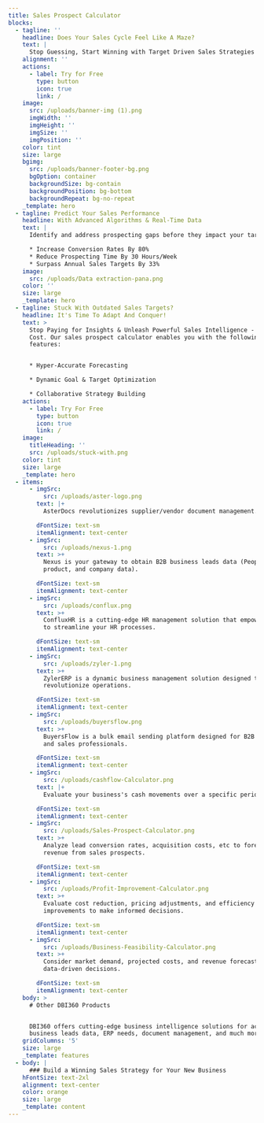 ```yaml
---
title: Sales Prospect Calculator
blocks:
  - tagline: ''
    headline: Does Your Sales Cycle Feel Like A Maze?
    text: |
      Stop Guessing, Start Winning with Target Driven Sales Strategies!
    alignment: ''
    actions:
      - label: Try for Free
        type: button
        icon: true
        link: /
    image:
      src: /uploads/banner-img (1).png
      imgWidth: ''
      imgHeight: ''
      imgSize: ''
      imgPosition: ''
    color: tint
    size: large
    bgimg:
      src: /uploads/banner-footer-bg.png
      bgOption: container
      backgroundSize: bg-contain
      backgroundPosition: bg-bottom
      backgroundRepeat: bg-no-repeat
    _template: hero
  - tagline: Predict Your Sales Performance
    headline: With Advanced Algorithms & Real-Time Data
    text: |
      Identify and address prospecting gaps before they impact your targets.

      * Increase Conversion Rates By 80%
      * Reduce Prospecting Time By 30 Hours/Week
      * Surpass Annual Sales Targets By 33%
    image:
      src: /uploads/Data extraction-pana.png
    color: ''
    size: large
    _template: hero
  - tagline: Stuck With Outdated Sales Targets?
    headline: It's Time To Adapt And Conquer!
    text: >
      Stop Paying for Insights & Unleash Powerful Sales Intelligence - At No
      Cost. Our sales prospect calculator enables you with the following
      features:


      * Hyper-Accurate Forecasting

      * Dynamic Goal & Target Optimization

      * Collaborative Strategy Building
    actions:
      - label: Try For Free
        type: button
        icon: true
        link: /
    image:
      titleHeading: ''
      src: /uploads/stuck-with.png
    color: tint
    size: large
    _template: hero
  - items:
      - imgSrc:
          src: /uploads/aster-logo.png
        text: |+
          AsterDocs revolutionizes supplier/vendor document management.

        dFontSize: text-sm
        itemAlignment: text-center
      - imgSrc:
          src: /uploads/nexus-1.png
        text: >+
          Nexus is your gateway to obtain B2B business leads data (People,
          product, and company data).

        dFontSize: text-sm
        itemAlignment: text-center
      - imgSrc:
          src: /uploads/conflux.png
        text: >+
          ConfluxHR is a cutting-edge HR management solution that empowers you
          to streamline your HR processes.

        dFontSize: text-sm
        itemAlignment: text-center
      - imgSrc:
          src: /uploads/zyler-1.png
        text: >+
          ZylerERP is a dynamic business management solution designed to
          revolutionize operations.

        dFontSize: text-sm
        itemAlignment: text-center
      - imgSrc:
          src: /uploads/buyersflow.png
        text: >+
          BuyersFlow is a bulk email sending platform designed for B2B marketers
          and sales professionals.

        dFontSize: text-sm
        itemAlignment: text-center
      - imgSrc:
          src: /uploads/cashflow-Calculator.png
        text: |+
          Evaluate your business's cash movements over a specific period.

        dFontSize: text-sm
        itemAlignment: text-center
      - imgSrc:
          src: /uploads/Sales-Prospect-Calculator.png
        text: >+
          Analyze lead conversion rates, acquisition costs, etc to forecast
          revenue from sales prospects.

        dFontSize: text-sm
        itemAlignment: text-center
      - imgSrc:
          src: /uploads/Profit-Improvement-Calculator.png
        text: >+
          Evaluate cost reduction, pricing adjustments, and efficiency
          improvements to make informed decisions.

        dFontSize: text-sm
        itemAlignment: text-center
      - imgSrc:
          src: /uploads/Business-Feasibility-Calculator.png
        text: >+
          Consider market demand, projected costs, and revenue forecasts to make
          data-driven decisions.

        dFontSize: text-sm
        itemAlignment: text-center
    body: >
      # Other DBI360 Products


      DBI360 offers cutting-edge business intelligence solutions for accessing
      business leads data, ERP needs, document management, and much more.
    gridColumns: '5'
    size: large
    _template: features
  - body: |
      ### Build a Winning Sales Strategy for Your New Business
    hFontSize: text-2xl
    alignment: text-center
    color: orange
    size: large
    _template: content
---
```


